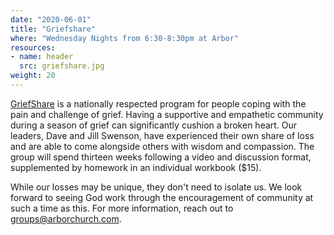 ```yaml
---
date: "2020-06-01"
title: "Griefshare"
where: "Wednesday Nights from 6:30-8:30pm at Arbor"
resources:
- name: header
  src: griefshare.jpg
weight: 20
---
```



[GriefShare](https://www.griefshare.org/) is a nationally respected program for people coping with the pain and challenge of grief. Having a supportive and empathetic community during a season of grief can significantly cushion a broken heart. Our leaders, Dave and Jill Swenson, have experienced their own share of loss and are able to come alongside others with wisdom and compassion.  The group will spend thirteen weeks following a video and discussion format, supplemented by homework in an individual workbook ($15). 

While our losses may be unique, they don't need to isolate us. We look forward to seeing God work through the encouragement of community at such a time as this. For more information, reach out to <groups@arborchurch.com>.


